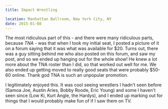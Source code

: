 ```yaml
---
title: Impact Wrestling

location: Manhattan Ballroom, New York City, NY
date: 2015-01-08
---
```


The most ridiculous part of this - and there were many ridiculous parts, because *TNA* - was that when I took my initial seat, I posted a picture of it on a forum saying that it was what was available for $20. Turns out, there was a guy sitting behind me who also posted on this forum, and saw my post, and so we ended up hanging out for the whole show! He knew a lot more about the TNA roster than I did, so that worked out well for me. We also ended up getting moved to really good seats that were probably $50-60 online. Thank god TNA is such an unpopular promotion.

I legitimately enjoyed this. It was cool seeing wrestlers I hadn't seen before (Samoa Joe, Austin Aries, Bobby Roode, Eric Young) and some I haven't seen since (Low Ki, Kurt Angle, the Hardys), and I ended up marking out for things that I would probably make fun of if I saw them on TV.